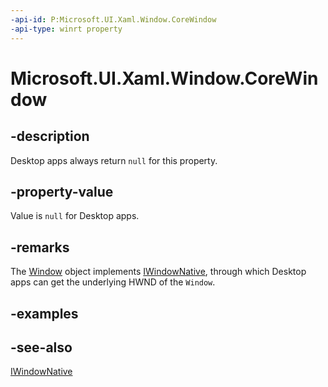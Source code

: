```yaml
---
-api-id: P:Microsoft.UI.Xaml.Window.CoreWindow
-api-type: winrt property
---
```


<!-- Property syntax
public Windows.UI.Core.CoreWindow CoreWindow { get; }
-->

# Microsoft.UI.Xaml.Window.CoreWindow

## -description

Desktop apps always return `null` for this property.

## -property-value

Value is `null` for Desktop apps.

## -remarks

The [Window](window.md) object implements [IWindowNative](/windows/windows-app-sdk/api/win32/microsoft.ui.xaml.window/nn-microsoft-ui-xaml-window-iwindownative), through which Desktop apps can get the underlying HWND of the `Window`.

## -examples

## -see-also

[IWindowNative](/windows/windows-app-sdk/api/win32/microsoft.ui.xaml.window/nn-microsoft-ui-xaml-window-iwindownative)
